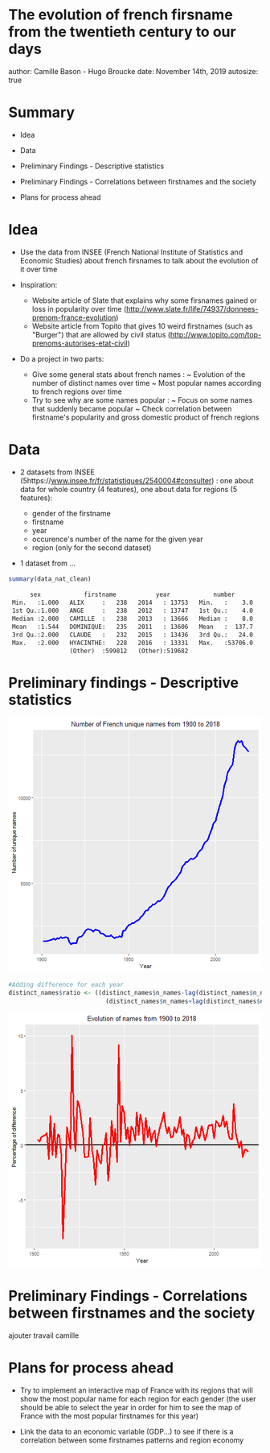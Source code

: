 The evolution of french firsname from the twentieth century to our days
========================================================
author: Camille Bason - Hugo Broucke
date: November 14th, 2019
autosize: true

Summary
========================================================

- Idea

- Data

- Preliminary Findings - Descriptive statistics

- Preliminary Findings - Correlations between firstnames and the society

- Plans for process ahead

Idea
========================================================

- Use the data from INSEE (French National Institute of Statistics and Economic Studies) about french firsnames to talk about the evolution of it over time

- Inspiration:
  - Website article of Slate that explains why some firsnames gained or loss in popularity over time (http://www.slate.fr/life/74937/donnees-prenom-france-evolution)
  - Website article from Topito that gives 10 weird firstnames (such as "Burger") that are allowed by civil status (http://www.topito.com/top-prenoms-autorises-etat-civil)

- Do a project in two parts:
  - Give some general stats about french names : 
    ~ Evolution of the number of distinct names over time
    ~ Most popular names according to french regions over time
  - Try to see why are some names popular :
    ~ Focus on some names that suddenly became popular
    ~ Check correlation between firstname's popularity and gross domestic product of french regions
    
Data
========================================================

- 2 datasets from INSEE (5https://www.insee.fr/fr/statistiques/2540004#consulter) : one about data for whole country (4 features), one about data for regions (5 features):
  - gender of the firstname
  - firstname
  - year
  - occurence's number of the name for the given year
  - region (only for the second dataset)
  

- 1 dataset from ...




```r
summary(data_nat_clean)
```

```
      sex            firstname           year            number       
 Min.   :1.000   ALIX     :   238   2014   : 13753   Min.   :    3.0  
 1st Qu.:1.000   ANGE     :   238   2012   : 13747   1st Qu.:    4.0  
 Median :2.000   CAMILLE  :   238   2013   : 13666   Median :    8.0  
 Mean   :1.544   DOMINIQUE:   235   2011   : 13606   Mean   :  137.7  
 3rd Qu.:2.000   CLAUDE   :   232   2015   : 13436   3rd Qu.:   24.0  
 Max.   :2.000   HYACINTHE:   228   2016   : 13331   Max.   :53706.0  
                 (Other)  :599812   (Other):519682                    
```

Preliminary findings - Descriptive statistics
========================================================

![plot of chunk unnamed-chunk-3](presentation-figure/unnamed-chunk-3-1.png)


```r
#Adding difference for each year
distinct_names$ratio <- ((distinct_names$n_names-lag(distinct_names$n_names))/
                           (distinct_names$n_names+lag(distinct_names$n_names))*100)
```

![plot of chunk unnamed-chunk-5](presentation-figure/unnamed-chunk-5-1.png)

Preliminary Findings - Correlations between firstnames and the society
========================================================

ajouter travail camille

Plans for process ahead
========================================================

- Try to implement an interactive map of France with its regions that will show the most popular name for each region for each gender (the user should be able to select the year in order for him to see the map of France with the most popular firstnames for this year)

- Link the data to an economic variable (GDP...) to see if there is a correlation between some firstnames patterns and region economy
